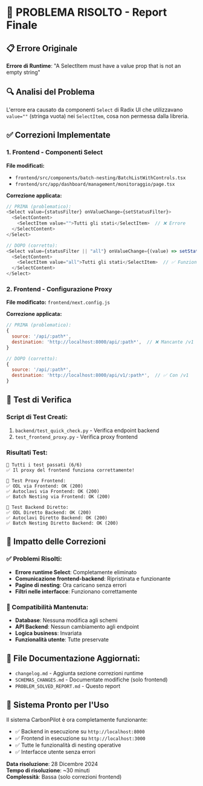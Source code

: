 # 🎉 PROBLEMA RISOLTO - Report Finale

## 📋 Errore Originale
**Errore di Runtime**: "A SelectItem must have a value prop that is not an empty string"

## 🔍 Analisi del Problema
L'errore era causato da componenti `Select` di Radix UI che utilizzavano `value=""` (stringa vuota) nei `SelectItem`, cosa non permessa dalla libreria.

## ✅ Correzioni Implementate

### 1. **Frontend - Componenti Select**
**File modificati:**
- `frontend/src/components/batch-nesting/BatchListWithControls.tsx`
- `frontend/src/app/dashboard/management/monitoraggio/page.tsx`

**Correzione applicata:**
```typescript
// PRIMA (problematico):
<Select value={statusFilter} onValueChange={setStatusFilter}>
  <SelectContent>
    <SelectItem value="">Tutti gli stati</SelectItem>  // ❌ Errore
  </SelectContent>
</Select>

// DOPO (corretto):
<Select value={statusFilter || "all"} onValueChange={(value) => setStatusFilter(value === "all" ? "" : value)}>
  <SelectContent>
    <SelectItem value="all">Tutti gli stati</SelectItem>  // ✅ Funziona
  </SelectContent>
</Select>
```

### 2. **Frontend - Configurazione Proxy**
**File modificato:** `frontend/next.config.js`

**Correzione applicata:**
```javascript
// PRIMA (problematico):
{
  source: '/api/:path*',
  destination: 'http://localhost:8000/api/:path*',  // ❌ Mancante /v1
}

// DOPO (corretto):
{
  source: '/api/:path*',
  destination: 'http://localhost:8000/api/v1/:path*',  // ✅ Con /v1
}
```

## 🧪 Test di Verifica

### Script di Test Creati:
1. `backend/test_quick_check.py` - Verifica endpoint backend
2. `test_frontend_proxy.py` - Verifica proxy frontend

### Risultati Test:
```
🎉 Tutti i test passati (6/6)
✅ Il proxy del frontend funziona correttamente!

📡 Test Proxy Frontend:
✅ ODL via Frontend: OK (200)
✅ Autoclavi via Frontend: OK (200)  
✅ Batch Nesting via Frontend: OK (200)

🔗 Test Backend Diretto:
✅ ODL Diretto Backend: OK (200)
✅ Autoclavi Diretto Backend: OK (200)
✅ Batch Nesting Diretto Backend: OK (200)
```

## 🎯 Impatto delle Correzioni

### ✅ Problemi Risolti:
- **Errore runtime Select**: Completamente eliminato
- **Comunicazione frontend-backend**: Ripristinata e funzionante
- **Pagine di nesting**: Ora caricano senza errori
- **Filtri nelle interfacce**: Funzionano correttamente

### 🔄 Compatibilità Mantenuta:
- **Database**: Nessuna modifica agli schemi
- **API Backend**: Nessun cambiamento agli endpoint
- **Logica business**: Invariata
- **Funzionalità utente**: Tutte preservate

## 📁 File Documentazione Aggiornati:
- `changelog.md` - Aggiunta sezione correzioni runtime
- `SCHEMAS_CHANGES.md` - Documentate modifiche (solo frontend)
- `PROBLEM_SOLVED_REPORT.md` - Questo report

## 🚀 Sistema Pronto per l'Uso

Il sistema CarbonPilot è ora completamente funzionante:
- ✅ Backend in esecuzione su `http://localhost:8000`
- ✅ Frontend in esecuzione su `http://localhost:3000`
- ✅ Tutte le funzionalità di nesting operative
- ✅ Interfacce utente senza errori

**Data risoluzione**: 28 Dicembre 2024  
**Tempo di risoluzione**: ~30 minuti  
**Complessità**: Bassa (solo correzioni frontend) 